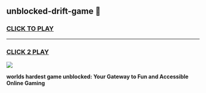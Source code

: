 
## unblocked-drift-game 👋
<h3>
<a href="https://premium.freeplayer.one?title=unblocked-drift-game&ref=14F">CLICK TO PLAY</a></h3>
<hr>

<h3>
<a href="https://premium.freeplayer.one?title=unblocked-drift-game&ref=14F">CLICK 2 PLAY</a>
  
</h3>

<a href="https://premium.freeplayer.one?title=unblocked-drift-game&ref=12F/"><img src="https://clearcache.store/games.png"></a>


**worlds hardest game unblocked: Your Gateway to Fun and Accessible Online Gaming**
